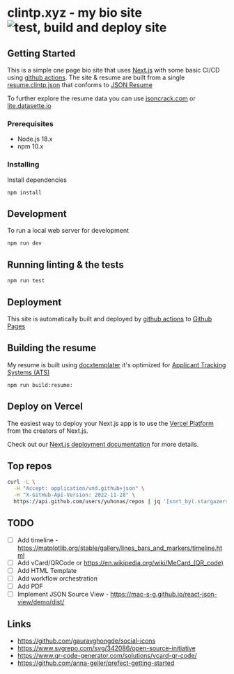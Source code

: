 # clintp.xyz - my bio site &nbsp;![test, build and deploy site](https://github.com/yuhonas/clintp.xyz/workflows/test,%20build%20and%20deploy%20site/badge.svg)

## Getting Started

This is a simple one page bio site that uses [Next.js](https://nextjs.org/) with some basic CI/CD using [github actions](./.github/workflows/ci.yml). The site & resume are built from a single [resume.clintp.json](./resume/resume.clintp.json) that conforms to [JSON Resume](https://jsonresume.org/)


To further explore the resume data you can use [jsoncrack.com](https://jsoncrack.com/editor?json=https://raw.githubusercontent.com/yuhonas/clintp.xyz/main/resume/resume.clintp.json) or [lite.datasette.io](https://lite.datasette.io/?json=https://raw.githubusercontent.com/yuhonas/clintp.xyz/main/resume/resume.clintp.json#/data/resume?_sort=rowid&_facet=name&_facet=location)

### Prerequisites

* Node.js 18.x
* npm 10.x

### Installing

Install dependencies

```
npm install
```

## Development

To run a local web server for development

```
npm run dev
```

## Running linting & the tests

```
npm run test
```

## Deployment


This site is automatically built and deployed by [github actions](https://github.com/actions) to [Github Pages](https://pages.github.com/)


## Building the resume

My resume is built using [docxtemplater](https://docxtemplater.com/) it's optimized for [Applicant Tracking Systems (ATS)](https://en.wikipedia.org/wiki/Applicant_tracking_system)

```
npm run build:resume:
```


## Deploy on Vercel

The easiest way to deploy your Next.js app is to use the [Vercel Platform](https://vercel.com/new?utm_medium=default-template&filter=next.js&utm_source=create-next-app&utm_campaign=create-next-app-readme) from the creators of Next.js.

Check out our [Next.js deployment documentation](https://nextjs.org/docs/deployment) for more details.

## Top repos
```bash
curl -L \
  -H "Accept: application/vnd.github+json" \
  -H "X-GitHub-Api-Version: 2022-11-28" \
  https://api.github.com/users/yuhonas/repos | jq '[sort_by(.stargazers_count) | reverse | limit(4; .[])]'
```

## TODO
- [ ] Add timeline - https://matplotlib.org/stable/gallery/lines_bars_and_markers/timeline.html
- [ ] Add vCard/QRCode or https://en.wikipedia.org/wiki/MeCard_(QR_code)
- [ ] Add HTML Template
- [ ] Add workflow orchestration
- [ ] Add PDF
- [ ] Implement JSON Source View - https://mac-s-g.github.io/react-json-view/demo/dist/

## Links
* https://github.com/gauravghongde/social-icons
* https://www.svgrepo.com/svg/342086/open-source-initiative
* https://www.qr-code-generator.com/solutions/vcard-qr-code/
* https://github.com/anna-geller/prefect-getting-started

